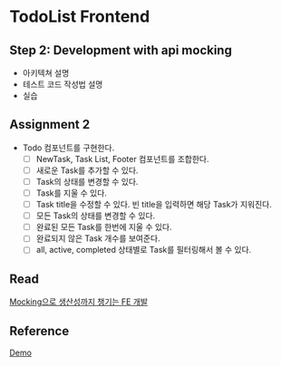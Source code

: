 # TodoList Frontend

## Step 2: Development with api mocking

- 아키텍쳐 설명
- 테스트 코드 작성법 설명
- 실습

## Assignment 2

- Todo 컴포넌트를 구현한다.
  - [ ] NewTask, Task List, Footer 컴포넌트를 조합한다.
  - [ ] 새로운 Task를 추가할 수 있다.
  - [ ] Task의 상태를 변경할 수 있다.
  - [ ] Task를 지울 수 있다.
  - [ ] Task title을 수정할 수 있다. 빈 title을 입력하면 해당 Task가 지워진다.
  - [ ] 모든 Task의 상태를 변경할 수 있다.
  - [ ] 완료된 모든 Task를 한번에 지울 수 있다.
  - [ ] 완료되지 않은 Task 개수를 보여준다.
  - [ ] all, active, completed 상태별로 Task를 필터링해서 볼 수 있다.

## Read

[Mocking으로 생산성까지 챙기는 FE 개발](https://tech.kakao.com/2021/09/29/mocking-fe/)

## Reference

[Demo](https://todomvc.com/examples/react/#/)
